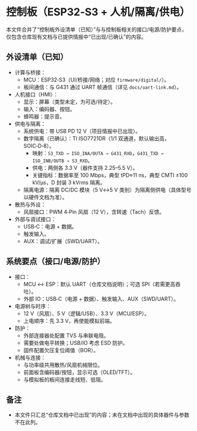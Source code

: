 # 控制板（ESP32‑S3 + 人机/隔离/供电）

本文件合并了“控制板外设清单（已知）”与与控制板相关的接口/电源/防护要点，仅包含仓库现有文档与已提供情报中“已出现/已确认”的内容。

## 外设清单（已知）
- 计算与桥接：
  - MCU：ESP32‑S3（UI/桥接/网络；对应 `firmware/digital/`）。
  - 板间通信：与 G431 通过 UART 帧通信（详见 `docs/uart-link.md`）。
- 人机接口（HMI）：
  - 显示：屏幕（类型未定，为可选/待定）。
  - 输入：编码器、按钮。
  - 蜂鸣器：提示音。
- 供电与隔离：
  - 系统供电：带 USB PD 12 V（项目情报中已出现）。
  - 数字隔离（已确认）：TI ISO7721DR（1/1 双通道，默认输出高，SOIC‑D‑8）。
    - 映射：`S3_TXD → ISO_INA/OUTA → G431_RXD`，`G431_TXD → ISO_INB/OUTB → S3_RXD`。
    - 供电：两侧各 3.3 V（器件支持 2.25–5.5 V）。
    - 关键指标：数据率至 100 Mbps，典型 tPD≈11 ns，典型 CMTI ±100 kV/µs，D 封装 3 kVrms 隔离。
  - 隔离电源：隔离 DC/DC 模块（5 V↔5 V 类别）为隔离侧供电（具体型号以硬件文档为准）。
- 散热与外设：
  - 风扇接口：PWM 4‑Pin 风扇（12 V），含转速（Tach）反馈。
- 外部与调试接口：
  - USB‑C：电源 + 数据。
  - 触发输入。
  - AUX：调试/扩展（SWD/UART）。

## 系统要点（接口/电源/防护）
- 接口：
  - MCU ↔ ESP：默认 UART（仓库文档说明）；可选 SPI（若需更高吞吐）。
  - 外部 IO：USB‑C（电源 + 数据）、触发输入、AUX（SWD/UART）。
- 电源树与时序：
  - 12 V（风扇）、5 V（逻辑/USB）、3.3 V（MCU/ESP）。
  - 上电顺序：先 3.3 V，再使能模拟前端。
- 防护：
  - 外部连接器处配置 TVS 与串联电阻。
  - 需要处做电平转换；USB/IO 考虑 ESD 防护。
  - 固件配置欠压复位阈值（BOR）。
- 机械与连接：
  - 与功率级共用散热/风扇机械限位。
  - 前面板含编码器/按钮，显示可选（OLED/TFT）。
  - 与模拟板的板间连接走线短、低阻。

## 备注
- 本文件只汇总“仓库文档中已出现”的内容；未在文档中出现的具体器件与参数不在此列。

